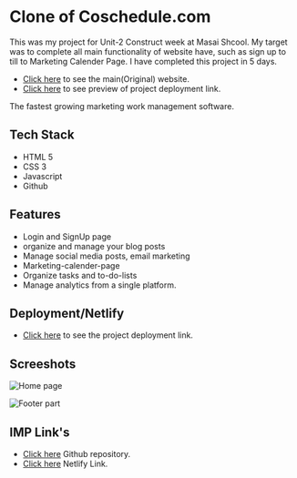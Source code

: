 # Clone of Coschedule.com

This was my project for Unit-2 Construct week at Masai Shcool. My target was to complete all main functionality of  website have, such as sign up to till to Marketing Calender Page. I have completed this project in 5 days.

- [Click here](https://coschedule.com/) to see the main(Original) website.
- [Click here](https://glittery-sable-cc4585.netlify.app/) to see preview of  project deployment link.

The fastest growing marketing work management software.

## Tech Stack

- HTML 5
- CSS 3
- Javascript
- Github

## Features

- Login and SignUp page
- organize and manage your blog posts
- Manage social media posts, email marketing
- Marketing-calender-page
- Organize tasks and to-do-lists
- Manage analytics from a single platform.

## Deployment/Netlify

- [Click here](https://glittery-sable-cc4585.netlify.app/) to see the project deployment link.

## Screeshots

![Home page](https://i.ibb.co/xjcB51W/Screenshot-2023-01-10-094823.png)
<!-- ![Homepage overview](https://www.linkpicture.com/q/Screenshot-271_2.png) -->
![Footer part](https://www.linkpicture.com/q/Screenshot-269.png)


## IMP Link's

- [Click here](https://github.com/Malay-24/gruesome-actor-5273) Github repository.
- [Click here](https://glittery-sable-cc4585.netlify.app/) Netlify Link.
